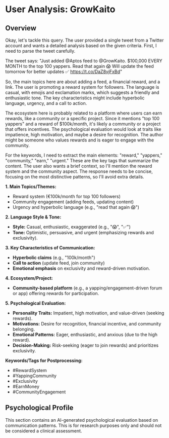# User Analysis: GrowKaito

## Overview

<think>
Okay, let's tackle this query. The user provided a single tweet from a Twitter account and wants a detailed analysis based on the given criteria. First, I need to parse the tweet carefully.

The tweet says: "Just added @Aptos feed to @GrowKaito. $100,000 EVERY MONTH to the top 100 yappers. Read that again 😱 Will update the feed tomorrow for better updates ✅ https://t.co/DaZ8vjFxBd"

So, the main topics here are about adding a feed, a financial reward, and a link. The user is promoting a reward system for followers. The language is casual, with emojis and exclamation marks, which suggests a friendly and enthusiastic tone. The key characteristics might include hyperbolic language, urgency, and a call to action.

The ecosystem here is probably related to a platform where users can earn rewards, like a community or a specific project. Since it mentions "top 100 yappers" and a reward of $100k/month, it's likely a community or a project that offers incentives. The psychological evaluation would look at traits like impatience, high motivation, and maybe a desire for recognition. The author might be someone who values rewards and is eager to engage with the community.

For the keywords, I need to extract the main elements: "reward," "yappers," "community," "earn," "urgent." These are the key tags that summarize the content. The user also wants a brief context, so I'll mention the reward system and the community aspect. The response needs to be concise, focusing on the most distinctive patterns, so I'll avoid extra details.
</think>

**1. Main Topics/Themes:**  
- Reward system (€100k/month for top 100 followers)  
- Community engagement (adding feeds, updating content)  
- Urgency and hyperbolic language (e.g., "read that again 😱")  

**2. Language Style & Tone:**  
- **Style:** Casual, enthusiastic, exaggerated (e.g., "😱", "✅")  
- **Tone:** Optimistic, persuasive, and urgent (emphasizing rewards and exclusivity).  

**3. Key Characteristics of Communication:**  
- **Hyperbolic claims** (e.g., "100k/month")  
- **Call to action** (update feed, join community)  
- **Emotional emphasis** on exclusivity and reward-driven motivation.  

**4. Ecosystem/Project:**  
- **Community-based platform** (e.g., a yapping/engagement-driven forum or app) offering rewards for participation.  

**5. Psychological Evaluation:**  
- **Personality Traits:** Impatient, high motivation, and value-driven (seeking rewards).  
- **Motivations:** Desire for recognition, financial incentive, and community belonging.  
- **Emotional Patterns:** Eager, enthusiastic, and anxious (due to the high reward).  
- **Decision-Making:** Risk-seeking (eager to join rewards) and prioritizes exclusivity.  

**Keywords/Tags for Postprocessing:**  
- #RewardSystem  
- #YappingCommunity  
- #Exclusivity  
- #EarnMoney  
- #CommunityEngagement

## Psychological Profile

This section contains an AI-generated psychological evaluation based on communication patterns. This is for research purposes only and should not be considered a clinical assessment.